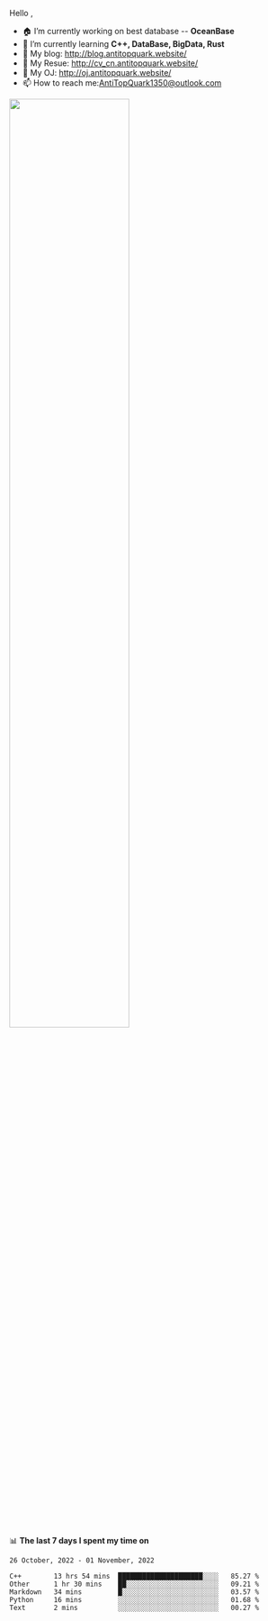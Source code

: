 
Hello , 

- 🏠 I’m currently working on best database -- **OceanBase**
- 🌱 I’m currently learning **C++, DataBase, BigData, Rust**
- 🔭 My blog:   http://blog.antitopquark.website/ 
- 👦 My Resue:  http://cv_cn.antitopquark.website/
- 🚉 My OJ:     http://oj.antitopquark.website/
- 📫 How to reach me:AntiTopQuark1350@outlook.com


<img width="65%" src="https://github-readme-stats.vercel.app/api?username=AntiTopQuark&show_icons=true&count_private=true&hide=prs&theme=default_repocard">


📊 **The last 7 days I spent my time on** 

<!--START_SECTION:waka-->
```text
26 October, 2022 - 01 November, 2022

C++        13 hrs 54 mins  █████████████████████░░░░   85.27 % 
Other      1 hr 30 mins    ██░░░░░░░░░░░░░░░░░░░░░░░   09.21 % 
Markdown   34 mins         █░░░░░░░░░░░░░░░░░░░░░░░░   03.57 % 
Python     16 mins         ░░░░░░░░░░░░░░░░░░░░░░░░░   01.68 % 
Text       2 mins          ░░░░░░░░░░░░░░░░░░░░░░░░░   00.27 %
```
<!--END_SECTION:waka-->


